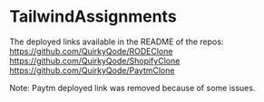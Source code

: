 # TailwindAssignments

The deployed links available in the README of the repos:
https://github.com/QuirkyQode/RODEClone
https://github.com/QuirkyQode/ShopifyClone
https://github.com/QuirkyQode/PaytmClone

Note: Paytm deployed link was removed because of some issues.
